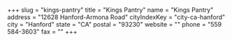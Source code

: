 +++
slug = "kings-pantry"
title = "Kings Pantry"
name = "Kings Pantry"
address = "12628 Hanford-Armona Road"
cityIndexKey = "city-ca-hanford"
city = "Hanford"
state = "CA"
postal = "93230"
website = ""
phone = "559 584-3603"
fax = ""
+++
